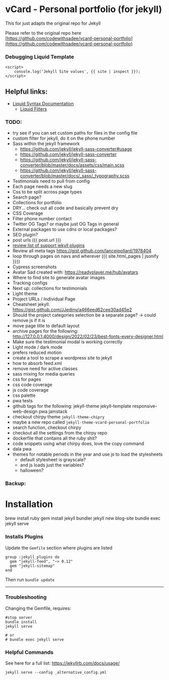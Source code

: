 # vCard - Personal portfolio (for jekyll)
This for just adapts the original repo for Jekyll

Please refer to the original repo here [https://github.com/codewithsadee/vcard-personal-portfolio](https://github.com/codewithsadee/vcard-personal-portfolio)

### Debugging Liquid Template
```
<script>
    console.log('Jekyll Site values', {{ site | inspect }});
</script>
```

## Helpful links:
* [Liquid Syntax Documentation](https://shopify.github.io/liquid/)
  * [Liquid Filters](https://jekyllrb.com/docs/liquid/filters/)


### TODO:
* try see if you can set custom paths for files in the config file
* custom filter for jekyll, do it on the phone number
* Sass within the jekyll framework
  * https://github.com/jekyll/jekyll-sass-converter#usage
  * https://github.com/jekyll/jekyll-sass-converter
  * https://github.com/jekyll/jekyll-sass-converter/blob/master/docs/assets/css/main.scss
  * https://github.com/jekyll/jekyll-sass-converter/blob/master/docs/_sass/_typography.scss
* Testimonials need to pull from config
* Each page needs a new slug
* Css to be split across page types
* Search page?
* Collections for portfolio
* DRY... check out all code and basically prevent dry
* CSS Coverage
* Filter phone number contact
* Twitter OG Tags? or maybe just OG Tags in general
* External packages to use cdns or local packages?
* SEO plugin?
* post urls ({{ post.url }})
* [review list of support jekyll plugins](https://docs.github.com/en/pages/setting-up-a-github-pages-site-with-jekyll/about-github-pages-and-jekyll#plugins)
* Review all meta tags https://gist.github.com/lancejpollard/1978404
* loop through pages on navs and wherever ({{ site.html_pages | jsonify }}})
* Cypress screenshots
* Avatar Sad created with: https://readyplayer.me/hub/avatars
* Where to find site to generate avatar images
* Tracking configs
* Next up: collections for testimonials
* Light theme
* Project URLs / Individual Page
* Cheatsheet jekyll: https://gist.github.com/JJediny/a466eed62cee30ad45e2
* Should the project categories selection be a separate page? -> could remove js if it is
* move page title to default layout
* archive pages for the following: http://127.0.0.1:4000/design/2022/02/23/best-fonts-every-designer.html
* Make sure the testimonial modal is working correctly
* Light mode / dark mode
* prefers reduced motion
* create a tool to scrape a wordpress site to jekyll
* how to absorb feed.xml
* remove need for active classes
* sass mixing for media queries
* css for pages
* css code coverage
* js code coverage
* css palette
* pwa tests
* github tags for the following: jekyll-theme jekyll-template responsive-web-design pwa jamstack
* checkout chirpy theme `jekyll-theme-chipry`
* maybe a new repo called `jekyll-theme-vcard-personal-portfolio`
* search function, checkout chirpy
* checkout all the settings from the chirpy repo
* dockerfile that contains all the ruby shit?
* code snippets using what chirpy does, love the copy command
* dala pwa
* themes for notable periods in the year and use js to load the stylesheets
  * default stylesheet is grayscale?
  * and js loads just the variables?
  * halloween?

### Backup:
# Installation
brew install ruby
gem install jekyll bundler
jekyll new blog-site
bundle exec jekyll serve

### Installs Plugins
Update the `Gemfile` section where plugins are listed
```
group :jekyll_plugins do
  gem "jekyll-feed", "~> 0.12"
  gem "jekyll-sitemap"
end
```

Then run `bundle update`

---

### Troubleshooting
Changing the Gemfile, requires:
```
#stop server
bundle install
jekyll serve

# or
# bundle exec jekyll serve

```

### Helpful Commands
See here for a full list: https://jekyllrb.com/docs/usage/

```
jekyll serve --config _alternative_config.yml
```
